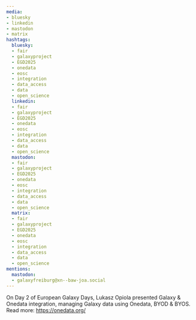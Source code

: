 ```yaml
---
media:
- bluesky
- linkedin
- mastodon
- matrix
hashtags:
  bluesky:
  - fair
  - galaxyproject
  - EGD2025
  - onedata
  - eosc
  - integration
  - data_access
  - data
  - open_science
  linkedin:
  - fair
  - galaxyproject
  - EGD2025
  - onedata
  - eosc
  - integration
  - data_access
  - data
  - open_science
  mastodon:
  - fair
  - galaxyproject
  - EGD2025
  - onedata
  - eosc
  - integration
  - data_access
  - data
  - open_science
  matrix:
  - fair
  - galaxyproject
  - EGD2025
  - onedata
  - eosc
  - integration
  - data_access
  - data
  - open_science
mentions:
  mastodon:
  - galaxyfreiburg@xn--baw-joa.social
---
```


On Day 2 of European Galaxy Days, Lukasz Opiola presented Galaxy & Onedata integration, managing Galaxy data using Onedata, BYOD & BYOS.
Read more: https://onedata.org/